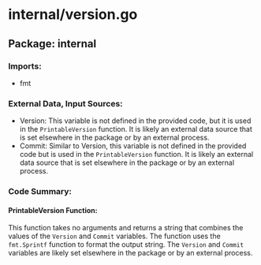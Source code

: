 # internal/version.go  
## Package: internal  
  
### Imports:  
  
- fmt  
  
### External Data, Input Sources:  
  
- Version: This variable is not defined in the provided code, but it is used in the `PrintableVersion` function. It is likely an external data source that is set elsewhere in the package or by an external process.  
- Commit: Similar to Version, this variable is not defined in the provided code but is used in the `PrintableVersion` function. It is likely an external data source that is set elsewhere in the package or by an external process.  
  
### Code Summary:  
  
#### PrintableVersion Function:  
  
This function takes no arguments and returns a string that combines the values of the `Version` and `Commit` variables. The function uses the `fmt.Sprintf` function to format the output string. The `Version` and `Commit` variables are likely set elsewhere in the package or by an external process.  
  
